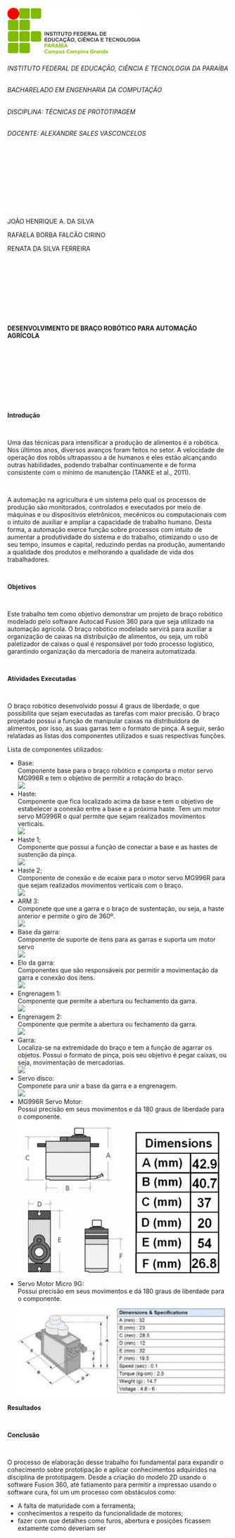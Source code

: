![logo IFPB](https://github.com/rafaelacirino/prototipagem/blob/main/logo_campus.png)<br>
<h6>INSTITUTO FEDERAL DE EDUCAÇÃO, CIÊNCIA E TECNOLOGIA DA PARAÍBA</h6>
<h6>BACHARELADO EM ENGENHARIA DA COMPUTAÇÃO</h6>
<h6>DISCIPLINA: TÉCNICAS DE PROTOTIPAGEM</h6>
<h6>DOCENTE: ALEXANDRE SALES VASCONCELOS</h6>
<br>
<br>
<br>
<br>
<br>
<br>
<br>
<br>
<p>JOÃO HENRIQUE A. DA SILVA</p>
<p>RAFAELA BORBA FALCÃO CIRINO</p>
<p>RENATA DA SILVA FERREIRA</p>
<br>
<br>
<br>
<br>
<br>
<br>
<br>
<br>
<p><b>DESENVOLVIMENTO DE BRAÇO ROBÓTICO PARA AUTOMAÇÃO AGRÍCOLA</b></p>
<br>
<br>
<br>
<br>
<br>
<br>
<br>
<br>
<p><b>Introdução</b></p>
<br>
<p>Uma das técnicas para intensificar a produção de alimentos é a robótica. Nos últimos anos, diversos avanços foram feitos no setor. A velocidade de operação dos robôs ultrapassou a de humanos e eles estão alcançando outras habilidades, podendo trabalhar continuamente e de forma consistente com o mínimo de manutenção (TANKE et al., 2011).</p>
<br>
<p>A automação na agricultura é um sistema pelo qual os processos de produção são monitorados, controlados e executados por meio de máquinas e ou dispositivos eletrônicos, mecênicos ou computacionais com o intuito de auxiliar e ampliar a capacidade de trabalho humano. Desta forma, a automação exerce função sobre processos com intuito de aumentar a produtividade do sistema e do trabalho, otimizando o uso de seu tempo, insumos e capital, reduzindo perdas na produção, aumentando a qualidade dos produtos e melhorando a qualidade de vida dos trabalhadores.</p>
<br>
<p><b>Objetivos</b></p>
<br>
<p>Este trabalho tem como objetivo demonstrar um projeto de braço robótico modelado pelo software Autocad Fusion 360 para que seja utilizado na automação agrícola. O braço robótico modelado servirá para auxiliar a organização de caixas na distribuição de alimentos, ou seja, um robô paletizador de caixas o qual é responsável por todo processo logístico, garantindo organização da mercadoria de maneira automatizada.</p>
<br>
<p><b>Atividades Executadas</b></p>
<br>
<p>O braço robótico desenvolvido possui 4 graus de liberdade, o que possibilita que sejam executadas as tarefas com maior precisão. O braço projetado possui a função de manipular caixas na distribuidora de alimentos, por isso, as suas garras tem o formato de pinça. A seguir, serão relatadas as listas dos componentes utilizados e suas respectivas funções.</p>
<p>Lista de componentes utilizados:</p>
<ul>
  <li>Base:</li> Componente base para o braço robótico e comporta o motor servo MG996R e tem o objetivo de permitir a rotação do braço.
  <br>
  <img src="url">
  <br>
  <li>Haste:</li> Componente que fica localizado acima da base e tem o objetivo de estabelecer a conexão entre a base e a próxima haste. Tem um motor servo MG996R o qual permite que sejam realizados movimentos verticais.
  <br>
  <img src="url">
  <br>
  <li>Haste 1;</li> Componente que possui a função de conectar a base e as hastes de sustenção da pinça.
  <br>
  <img src="url">
  <br>
  <li>Haste 2;</li>Componente de conexão e de ecaixe para o motor servo MG996R para que sejam realizados movimentos verticais com o braço.
  <br>
  <img src="url">
  <br>
  <li>ARM 3:</li>Componete que une a garra e o braço de sustentação, ou seja, a haste anterior e permite o giro de 360º.
  <br>
  <img src="url">
  <br>
  <li>Base da garra:</li>Componente de suporte de itens para as garras e suporta um motor servo
  <br>
  <img src="url">
  <br>
  <li>Elo da garra:</li>Componentes que são responsáveis por permitir a movimentação da garra e conexão dos itens.
  <br>
  <img src="url">
  <br>
  <li>Engrenagem 1:</li>Componente que permite a abertura ou fechamento da garra.
  <br>
  <img src="url">
  <br>
  <li>Engrenagem 2:</li>Componente que permite a abertura ou fechamento da garra.
  <br>
  <img src="url">
  <br>
  <li>Garra:</li> Localiza-se na extremidade do braço e tem a função de agarrar os objetos. Possui o formato de pinça, pois seu objetivo é pegar caixas, ou seja, movimentação de mercadorias.
  <br>
  <img src="url">
  <br>
  <li>Servo disco:</li>Componete para unir a base da garra e a engrenagem.
  <br>
  <img src="url">
  <br>
  <li>MG996R Servo Motor:</li>Possui precisão em seus movimentos e dá 180 graus de liberdade para o componente. 
  <br>
  <img src="https://github.com/rafaelacirino/bracorobotico/blob/main/mg996r-servo-s.jpg">
  <br>
  <li>Servo Motor Micro 9G:</li>Possui precisão em seus movimentos e dá 180 graus de liberdade para o componente.
  <br>
  <img src="https://github.com/rafaelacirino/bracorobotico/blob/main/micro9G.jpg">
  <br>
</ul>
<p><b>Resultados</b></p>
<br>
<p><b>Conclusão</b></p>
<br>
<p>O processo de elaboração desse trabalho foi fundamental para expandir o cohecimento sobre prototipação e aplicar conhecimentos adquiridos na disciplina de prototipagem. Desde a criação do modelo 2D usando o software Fusion 360, até fatiamento para permitir a impressao usando o software cura, foi um um processo com obstáculos como:
<ul>
  <li>A falta de maturidade com a ferramenta;
  <li>conhecimentos a respeito da funcionalidade de motores;</li>
  <li>fazer com que detalhes como furos, abertura e posições ficassem extamente como deveriam ser</li>
</ul>
</p>

